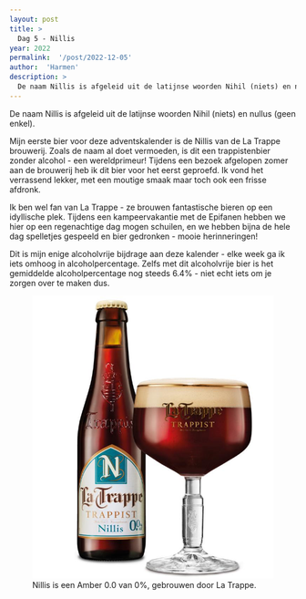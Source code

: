 ```yaml
---
layout: post
title: >
  Dag 5 - Nillis
year: 2022
permalink:  '/post/2022-12-05'
author:  'Harmen'
description: >
  De naam Nillis is afgeleid uit de latijnse woorden Nihil (niets) en nullus (geen enkel).
---
```

<p class='intro'><span class='dropcap'>D</span>e naam Nillis is afgeleid uit de latijnse woorden Nihil (niets) en nullus (geen enkel).</p>

Mijn eerste bier voor deze adventskalender is de Nillis van de La Trappe brouwerij. Zoals de naam al doet vermoeden, is dit een trappistenbier zonder alcohol - een wereldprimeur! Tijdens een bezoek afgelopen zomer aan de brouwerij heb ik dit bier voor het eerst geproefd. Ik vond het verrassend lekker, met een moutige smaak maar toch ook een frisse afdronk.

Ik ben wel fan van La Trappe - ze brouwen fantastische bieren op een idyllische plek. Tijdens een kampeervakantie met de Epifanen hebben we hier op een regenachtige dag mogen schuilen, en we hebben bijna de hele dag spelletjes gespeeld en bier gedronken - mooie herinneringen! 

Dit is mijn enige alcoholvrije bijdrage aan deze kalender - elke week ga ik iets omhoog in alcoholpercentage. Zelfs met dit alcoholvrije bier is het gemiddelde alcoholpercentage nog steeds 6.4% - niet echt iets om je zorgen over te maken dus.

<figure><img src='/assets/img/beer_2022-12-05.jpg' alt=''/> <figcaption>Nillis is een Amber 0.0 van 0%, gebrouwen door La Trappe.</figcaption></figure>
